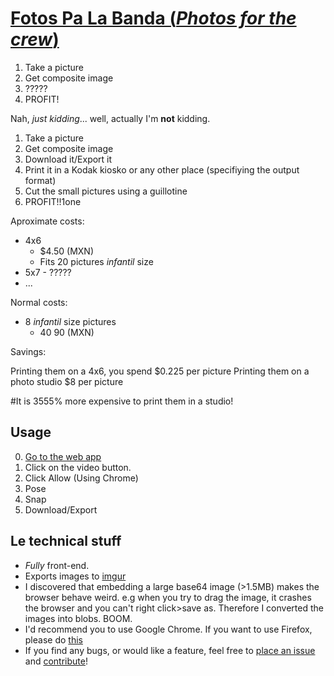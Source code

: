 [Fotos Pa La Banda (*Photos for the crew*)](http://davoclavo.github.com/FotosPaLaBanda)
=========================================


  1. Take a picture
  2. Get composite image
  3. ?????
  4. PROFIT!



Nah, *just kidding*... well, actually I'm **not** kidding.

  1. Take a picture
  2. Get composite image
  3. Download it/Export it
  4. Print it in a Kodak kiosko or any other place (specifiying the output format)
  5. Cut the small pictures using a guillotine
  6. PROFIT!!1one



Aproximate costs:

  * 4x6
    - $4.50 (MXN)
    - Fits 20 pictures *infantil* size
  * 5x7 - ?????
  * ...

  Normal costs:
  * 8 *infantil* size pictures
    - $40~$90 (MXN)

Savings:

  Printing them on a 4x6, you spend $0.225 per picture
  Printing them on a photo studio $8 per picture

#It is 3555% more expensive to print them in a studio!



Usage
-----

  0. [Go to the web app](http://davoclavo.github.com/FotosPaLaBanda)
  1. Click on the video button.
  2. Click Allow (Using Chrome)
  3. Pose
  4. Snap
  5. Download/Export



Le technical stuff
-------------------

  * *Fully* front-end.
  * Exports images to [imgur](http://imgur.com)
  * I discovered that embedding a large base64 image (>1.5MB) makes the browser behave weird. e.g when you try to drag the image, it crashes the browser and you can't right  click>save as. Therefore I converted the images into blobs. BOOM.
  * I'd recommend you to use Google Chrome. If you want to use Firefox, please do [this](http://www.browsomatic.com/2012/07/firefox-16-now-supports-html5.html)
  * If you find any bugs, or would like a feature, feel free to [place an issue](https://github.com/davoclavo/FotosPaLaBanda/issues) and [contribute](https://github.com/davoclavo/FotosPaLaBanda/fork_select)!
